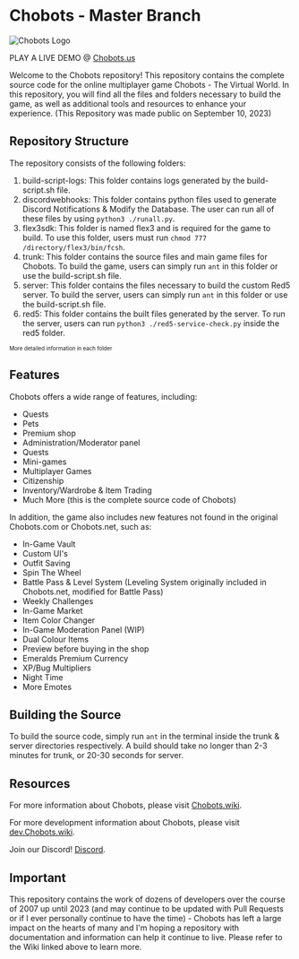 # Chobots - Master Branch
![Chobots Logo](https://web.archive.org/web/20230331122118/https://play.chobots.wiki/assets/images/logo.png)

PLAY A LIVE DEMO @ [Chobots.us](https://www.chobots.us)

Welcome to the Chobots repository! This repository contains the complete source code for the online multiplayer game Chobots - The Virtual World. In this repository, you will find all the files and folders necessary to build the game, as well as additional tools and resources to enhance your experience. (This Repository was made public on September 10, 2023)

## Repository Structure

The repository consists of the following folders:

1. build-script-logs: This folder contains logs generated by the build-script.sh file.
2. discordwebhooks: This folder contains python files used to generate Discord Notifications & Modify the Database. The user can run all of these files by using `python3 ./runall.py`.
3. flex3sdk: This folder is named flex3 and is required for the game to build. To use this folder, users must run `chmod 777 /directory/flex3/bin/fcsh`.
4. trunk: This folder contains the source files and main game files for Chobots. To build the game, users can simply run `ant` in this folder or use the build-script.sh file.
5. server: This folder contains the files necessary to build the custom Red5 server. To build the server, users can simply run `ant` in this folder or use the build-script.sh file.
6. red5: This folder contains the built files generated by the server. To run the server, users can run `python3 ./red5-service-check.py` inside the red5 folder.

<sub><sup>More detailed information in each folder</sup></sub>

## Features

Chobots offers a wide range of features, including:

- Quests
- Pets
- Premium shop
- Administration/Moderator panel
- Quests
- Mini-games
- Multiplayer Games
- Citizenship
- Inventory/Wardrobe & Item Trading
- Much More (this is the complete source code of Chobots)

In addition, the game also includes new features not found in the original Chobots.com or Chobots.net, such as:

- In-Game Vault
- Custom UI's
- Outfit Saving
- Spin The Wheel
- Battle Pass & Level System (Leveling System originally included in Chobots.net, modified for Battle Pass)
- Weekly Challenges
- In-Game Market
- Item Color Changer
- In-Game Moderation Panel (WIP)
- Dual Colour Items
- Preview before buying in the shop
- Emeralds Premium Currency
- XP/Bug Multipliers
- Night Time
- More Emotes

## Building the Source

To build the source code, simply run `ant` in the terminal inside the trunk & server directories respectively. A build should take no longer than 2-3 minutes for trunk, or 20-30 seconds for server.

## Resources

For more information about Chobots, please visit [Chobots.wiki](https://www.chobots.wiki/).

For more development information about Chobots, please visit [dev.Chobots.wiki](https://dev.chobots.wiki/).

Join our Discord! [Discord](https://discord.gg/ewnWbAbqtk).

## Important
This repository contains the work of dozens of developers over the course of 2007 up until 2023 (and may continue to be updated with Pull Requests or if I ever personally continue to have the time) - Chobots has left a large impact on the hearts of many and I'm hoping a repository with documentation and information can help it continue to live. Please refer to the Wiki linked above to learn more.
